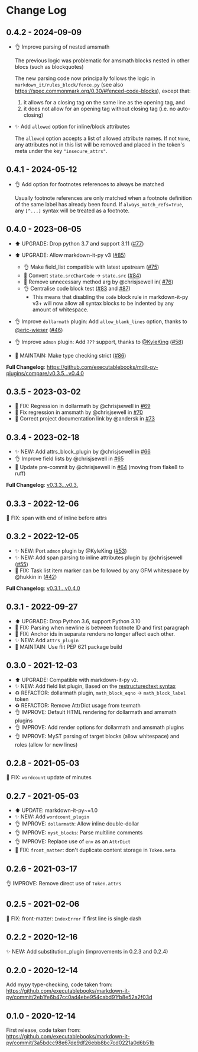 # Change Log

## 0.4.2 - 2024-09-09

- 👌 Improve parsing of nested amsmath

  The previous logic was problematic for amsmath blocks nested in other blocs (such as blockquotes)

  The new parsing code now principally follows the logic in `markdown_it/rules_block/fence.py`
  (see also <https://spec.commonmark.org/0.30/#fenced-code-blocks>),
  except that:

  1. it allows for a closing tag on the same line as the opening tag, and
  2. it does not allow for an opening tag without closing tag (i.e. no auto-closing)

- ✨ Add `allowed` option for inline/block attributes

  The `allowed` option accepts a list of allowed attribute names.
  If not ``None``, any attributes not in this list will be removed
  and placed in the token's meta under the key `"insecure_attrs"`.

## 0.4.1 - 2024-05-12

* 👌 Add option for footnotes references to always be matched

  Usually footnote references are only matched when a footnote definition of the same label has already been found. If `always_match_refs=True`, any `[^...]` syntax will be treated as a footnote.

## 0.4.0 - 2023-06-05

* ⬆️ UPGRADE: Drop python 3.7 and support 3.11 ([#77](https://github.com/executablebooks/mdit-py-plugins/pull/77))

* ⬆️ UPGRADE: Allow markdown-it-py v3 ([#85](https://github.com/executablebooks/mdit-py-plugins/pull/85))
  * 👌 Make field_list compatible with latest upstream ([#75](https://github.com/executablebooks/mdit-py-plugins/pull/75))
  * 🔧 Convert `state.srcCharCode` -> `state.src` ([#84](https://github.com/executablebooks/mdit-py-plugins/pull/84))
  * 🔧 Remove unnecessary method arg by @chrisjsewell in( [#76](https://github.com/executablebooks/mdit-py-plugins/pull/76))
  * 👌 Centralise code block test ([#83](https://github.com/executablebooks/mdit-py-plugins/pull/83) and [#87](https://github.com/executablebooks/mdit-py-plugins/pull/87))
    * This means that disabling the `code` block rule in markdown-it-py v3+ will now allow all syntax blocks to be indented by any amount of whitespace.

* 👌 Improve `dollarmath` plugin: Add `allow_blank_lines` option, thanks to [@eric-wieser](https://github.com/eric-wieser) ([#46](https://github.com/executablebooks/mdit-py-plugins/pull/46))

* 👌 Improve `admon` plugin: Add `???` support, thanks to [@KyleKing](https://github.com/KyleKing) ([#58](https://github.com/executablebooks/mdit-py-plugins/pull/58))

* 🔧 MAINTAIN: Make type checking strict ([#86](https://github.com/executablebooks/mdit-py-plugins/pull/86))

**Full Changelog**: <https://github.com/executablebooks/mdit-py-plugins/compare/v0.3.5...v0.4.0>

## 0.3.5 - 2023-03-02

- 🐛 FIX: Regression in dollarmath by @chrisjsewell in [#69](https://github.com/executablebooks/mdit-py-plugins/pull/69)
- 🐛 Fix regression in amsmath by @chrisjsewell in [#70](https://github.com/executablebooks/mdit-py-plugins/pull/70)
- 🔧 Correct project documentation link by @andersk in [#73](https://github.com/executablebooks/mdit-py-plugins/pull/73)

## 0.3.4 - 2023-02-18

- ✨ NEW: Add attrs_block_plugin by @chrisjsewell in [#66](https://github.com/executablebooks/mdit-py-plugins/pull/66)
- 👌 Improve field lists by @chrisjsewell in [#65](https://github.com/executablebooks/mdit-py-plugins/pull/65)
- 🔧 Update pre-commit by @chrisjsewell in [#64](https://github.com/executablebooks/mdit-py-plugins/pull/64) (moving from flake8 to ruff)

**Full Changelog**: [v0.3.3...v0.3.](https://github.com/executablebooks/mdit-py-plugins/compare/v0.3.3...v0.3.4)

## 0.3.3 - 2022-12-06

🐛 FIX: span with end of inline before attrs

## 0.3.2 - 2022-12-05

- ✨ NEW: Port `admon` plugin by @KyleKing ([#53](https://github.com/executablebooks/mdit-py-plugins/pull/53))
- ✨ NEW: Add span parsing to inline attributes plugin by @chrisjsewell ([#55](https://github.com/executablebooks/mdit-py-plugins/pull/55))
- 🐛 FIX: Task list item marker can be followed by any GFM whitespace by @hukkin in ([#42](https://github.com/executablebooks/mdit-py-plugins/pull/42))

**Full Changelog**: [v0.3.1...v0.4.0](https://github.com/executablebooks/mdit-py-plugins/compare/v0.3.1...v0.4.0)

## 0.3.1 - 2022-09-27

- ⬆️ UPGRADE: Drop Python 3.6, support Python 3.10
- 🐛 FIX: Parsing when newline is between footnote ID and first paragraph
- 🐛 FIX: Anchor ids in separate renders no longer affect each other.
- ✨ NEW: Add `attrs_plugin`
- 🔧 MAINTAIN: Use flit PEP 621 package build

## 0.3.0 - 2021-12-03

- ⬆️ UPGRADE: Compatible with markdown-it-py `v2`.
- ✨ NEW: Add field list plugin, Based on the [restructuredtext syntax](https://docutils.sourceforge.io/docs/ref/rst/restructuredtext.html#field-lists)
- ♻️ REFACTOR: dollarmath plugin, `math_block_eqno` -> `math_block_label` token
- ♻️ REFACTOR: Remove AttrDict usage from texmath
- 👌 IMPROVE: Default HTML rendering for dollarmath and amsmath plugins
- 👌 IMPROVE: Add render options for dollarmath and amsmath plugins
- 👌 IMPROVE: MyST parsing of target blocks (allow whitespace) and roles (allow for new lines)

## 0.2.8 - 2021-05-03

🐛 FIX: `wordcount` update of minutes

## 0.2.7 - 2021-05-03

- ⬆️ UPDATE: markdown-it-py~=1.0
- ✨ NEW: Add `wordcount_plugin`
- 👌 IMPROVE: `dollarmath`: Allow inline double-dollar
- 👌 IMPROVE: `myst_blocks`: Parse multiline comments
- 👌 IMPROVE: Replace use of `env` as an `AttrDict`
- 🐛 FIX: `front_matter`: don't duplicate content storage in `Token.meta`

## 0.2.6 - 2021-03-17

👌 IMPROVE: Remove direct use of `Token.attrs`

## 0.2.5 - 2021-02-06

🐛 FIX: front-matter: `IndexError` if first line is single dash

## 0.2.2 - 2020-12-16

✨ NEW: Add substitution_plugin
(improvements in 0.2.3 and 0.2.4)

## 0.2.0 - 2020-12-14

Add mypy type-checking, code taken from: https://github.com/executablebooks/markdown-it-py/commit/2eb1fe6b47cc0ad4ebe954cabd91fb8e52a2f03d

## 0.1.0 - 2020-12-14

First release, code taken from: https://github.com/executablebooks/markdown-it-py/commit/3a5bdcc98e67de9df26ebb8bc7cd0221a0d6b51b
